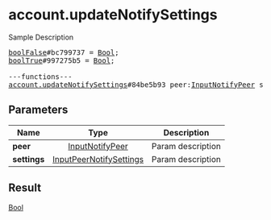 # account.updateNotifySettings

Sample Description

<pre>
<a href="../constructor/boolFalse.md">boolFalse</a>#bc799737 = <a href="../type/Bool.md">Bool</a>;
<a href="../constructor/boolTrue.md">boolTrue</a>#997275b5 = <a href="../type/Bool.md">Bool</a>;

---functions---
<a href="../method/account.updateNotifySettings.md">account.updateNotifySettings</a>#84be5b93 peer:<a href="../type/InputNotifyPeer.md">InputNotifyPeer</a> settings:<a href="../type/InputPeerNotifySettings.md">InputPeerNotifySettings</a> = <a href="../type/Bool.md">Bool</a>;
</pre>
## Parameters

| Name | Type | Description |
|------|:----:|-------------|
| **peer** | <a href="../type/InputNotifyPeer.md">InputNotifyPeer</a> | Param description |
| **settings** | <a href="../type/InputPeerNotifySettings.md">InputPeerNotifySettings</a> | Param description |

## Result

<a href="../type/Bool.md">Bool</a>

